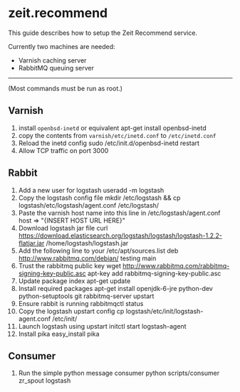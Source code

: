 # zeit.recommend

This guide describes how to setup the Zeit Recommend service.

Currently two machines are needed:

* Varnish caching server
* RabbitMQ queuing server

-------------------------------------------------------------------------------

(Most commands must be run as root.)

## Varnish

1. install `openbsd-inetd` or equivalent
	apt-get install openbsd-inetd
2. copy the contents from `varnish/etc/inetd.conf` to `/etc/inetd.conf`
3. Reload the inetd config
	sudo /etc/init.d/openbsd-inetd restart
4. Allow TCP traffic on port 3000

## Rabbit

1. Add a new user for logstash
	useradd -m logstash
3. Copy the logstash config file
	mkdir /etc/logstash && cp logstash/etc/logstash/agent.conf /etc/logstash/
4. Paste the varnish host name into this line in /etc/logstash/agent.conf
	host => "{INSERT HOST URL HERE}"
3. Download logstash jar file
	curl https://download.elasticsearch.org/logstash/logstash/logstash-1.2.2-flatjar.jar /home/logstash/logstash.jar
4. Add the following line to your /etc/apt/sources.list
	deb http://www.rabbitmq.com/debian/ testing main
5. Trust the rabbitmq public key
	wget http://www.rabbitmq.com/rabbitmq-signing-key-public.asc
	apt-key add rabbitmq-signing-key-public.asc
6. Update package index
	apt-get update
7. Install required packages
	apt-get install openjdk-6-jre python-dev python-setuptools git rabbitmq-server upstart
8. Ensure rabbit is running
	rabbitmqctl status
2. Copy the logstash upstart config
	cp logstash/etc/init/logstash-agent.conf /etc/init/
1. Launch logstash using upstart
	initctl start logstash-agent
9. Install pika
	easy_install pika

## Consumer

1. Run the simple python message consumer
	python scripts/consumer zr_spout logstash
